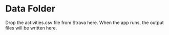 # Data Folder
Drop the activities.csv file from Strava here. When the app runs, the output files will be written here. 


